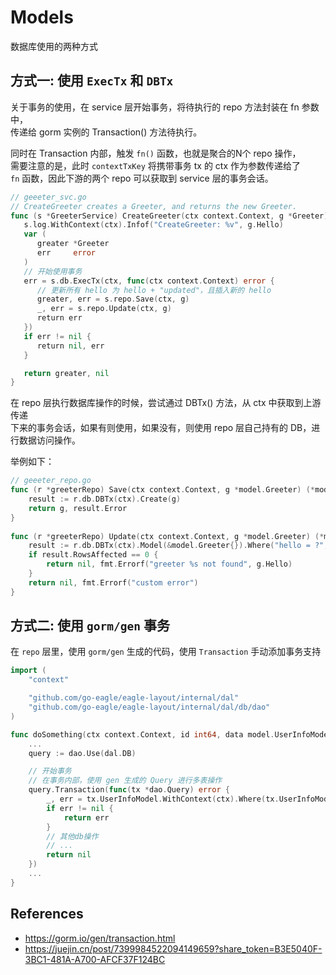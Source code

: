 # Models

数据库使用的两种方式

## 方式一: 使用 `ExecTx` 和 `DBTx`

关于事务的使用，在 service 层开始事务，将待执行的 repo 方法封装在 fn 参数中，  
传递给 gorm 实例的 Transaction() 方法待执行。

同时在 Transaction 内部，触发 `fn()` 函数，也就是聚合的N个 repo 操作，  
需要注意的是，此时 `contextTxKey` 将携带事务 tx 的 ctx 作为参数传递给了  
`fn` 函数，因此下游的两个 repo 可以获取到 service 层的事务会话。

```go
// geeeter_svc.go
// CreateGreeter creates a Greeter, and returns the new Greeter.
func (s *GreeterService) CreateGreeter(ctx context.Context, g *Greeter) (*Greeter, error) {
   s.log.WithContext(ctx).Infof("CreateGreeter: %v", g.Hello)
   var (
      greater *Greeter
      err     error
   )
   // 开始使用事务
   err = s.db.ExecTx(ctx, func(ctx context.Context) error {
      // 更新所有 hello 为 hello + "updated"，且插入新的 hello
      greater, err = s.repo.Save(ctx, g)
      _, err = s.repo.Update(ctx, g)
      return err
   })
   if err != nil {
      return nil, err
   }

   return greater, nil
}
```

在 repo 层执行数据库操作的时候，尝试通过 DBTx() 方法，从 ctx 中获取到上游传递  
下来的事务会话，如果有则使用，如果没有，则使用 repo 层自己持有的 DB，进行数据访问操作。

举例如下：

```go
// geeeter_repo.go
func (r *greeterRepo) Save(ctx context.Context, g *model.Greeter) (*model.Greeter, error) {
    result := r.db.DBTx(ctx).Create(g)
    return g, result.Error
}
​
func (r *greeterRepo) Update(ctx context.Context, g *model.Greeter) (*model.Greeter, error) {
    result := r.db.DBTx(ctx).Model(&model.Greeter{}).Where("hello = ?", g.Hello).Update("hello", g.Hello+"updated")
    if result.RowsAffected == 0 {
        return nil, fmt.Errorf("greeter %s not found", g.Hello)
    }
    return nil, fmt.Errorf("custom error")
}
```

## 方式二: 使用 `gorm/gen` 事务

在 `repo` 层里，使用 `gorm/gen` 生成的代码，使用 `Transaction` 手动添加事务支持

```go
import (
	"context"

	"github.com/go-eagle/eagle-layout/internal/dal"
	"github.com/go-eagle/eagle-layout/internal/dal/db/dao"
)

func doSomething(ctx context.Context, id int64, data model.UserInfoModel) error {
    ...
	query := dao.Use(dal.DB)

    // 开始事务
    // 在事务内部，使用 gen 生成的 Query 进行多表操作
	query.Transaction(func(tx *dao.Query) error {
		_, err = tx.UserInfoModel.WithContext(ctx).Where(tx.UserInfoModel.ID.Eq(id)).Updates(data)
		if err != nil {
			return err
		}
		// 其他db操作
		// ...
		return nil
	})
    ...
}
```

## References

- https://gorm.io/gen/transaction.html
- https://juejin.cn/post/7399984522094149659?share_token=B3E5040F-3BC1-481A-A700-AFCF37F124BC
